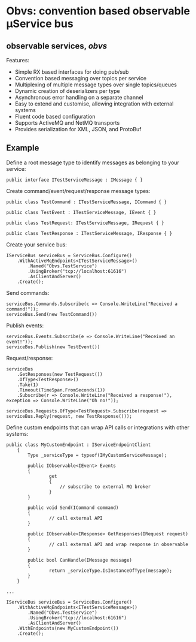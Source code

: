 ﻿
# Obvs: convention based observable µService bus
## observable services, *obvs*

Features:

* Simple RX based interfaces for doing pub/sub
* Convention based messaging over topics per service
* Multiplexing of multiple message types over single topics/queues
* Dynamic creation of deserializers per type
* Asynchronous error handling on a separate channel
* Easy to extend and customise, allowing integration with external systems
* Fluent code based configuration
* Supports ActiveMQ and NetMQ transports
* Provides serialization for XML, JSON, and ProtoBuf

## Example

Define a root message type to identify messages as belonging to your service:

	public interface ITestServiceMessage : IMessage { }

Create command/event/request/response message types:

	public class TestCommand : ITestServiceMessage, ICommand { }

	public class TestEvent : ITestServiceMessage, IEvent { }

	public class TestRequest: ITestServiceMessage, IRequest { }
	
	public class TestResponse : ITestServiceMessage, IResponse { }

Create your service bus:

	IServiceBus serviceBus = ServiceBus.Configure()
        .WithActiveMqEndpoints<ITestServiceMessage>()
            .Named("Obvs.TestService")
            .UsingBroker("tcp://localhost:61616")
            .AsClientAndServer()
        .Create();

Send commands:

	serviceBus.Commands.Subscribe(c => Console.WriteLine("Received a command!"));
	serviceBus.Send(new TestCommand())

Publish events:

	serviceBus.Events.Subscribe(e => Console.WriteLine("Received an event!"));
	serviceBus.Publish(new TestEvent())
	
Request/response:
	
	serviceBus
		.GetResponses(new TestRequest())
		.OfType<TestResponse>()
		.Take(1)
		.Timeout(TimeSpan.FromSeconds(1))
		.Subscribe(r => Console.WriteLine("Received a response!"), exception => Console.WriteLine("Oh no!"));

	serviceBus.Requests.OfType<TestRequest>.Subscribe(request => serviceBus.Reply(request, new TestResponse()));

Define custom endpoints that can wrap API calls or integrations with other systems:
	
	public class MyCustomEndpoint : IServiceEndpointClient
    	{
        	Type _serviceType = typeof(IMyCustomServiceMessage);

        	public IObservable<IEvent> Events
        	{
            		get
            		{
                		// subscribe to external MQ broker
            		}
        	}

        	public void Send(ICommand command)
        	{
            		// call external API
        	}

        	public IObservable<IResponse> GetResponses(IRequest request)
        	{
            		// call external API and wrap response in observable
        	}

        	public bool CanHandle(IMessage message)
        	{
            		return _serviceType.IsInstanceOfType(message);
        	}
    	}
		
	...

	IServiceBus serviceBus = ServiceBus.Configure()
		.WithActiveMqEndpoints<ITestServiceMessage>()
            .Named("Obvs.TestService")
            .UsingBroker("tcp://localhost:61616")
            .AsClientAndServer()
		.WithEndpoints(new MyCustomEndpoint())
		.Create();